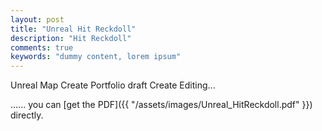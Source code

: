 ```yaml
---
layout: post
title: "Unreal Hit Reckdoll"
description: "Hit Reckdoll"
comments: true
keywords: "dummy content, lorem ipsum"
---
```

Unreal Map Create Portfolio
draft Create Editing...

...... you can [get the PDF]({{ "/assets/images/Unreal_HitReckdoll.pdf" }}) directly.